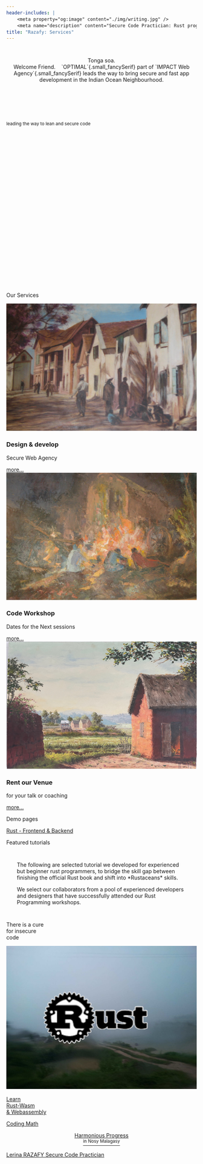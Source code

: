 ```yaml
---
header-includes: |
    <meta property="og:image" content="./img/writing.jpg" />
    <meta name="description" content="Secure Code Practician: Rust programming with webassembly" />
title: "Razafy: Services"
---
```

<div class="bg"></div>
<main>
<header style="padding:1em 1em;">
<div class="greetings">
<p class="drop  fancySerif">Tonga soa.<br> Welcome Friend. &nbsp;&nbsp; `OPTIMAL`{.small_fancySerif} part of `IMPACT Web Agency`{.small_fancySerif}
leads the way to bring secure and fast app development in the Indian Ocean Neighbourhood.
</p>
</div>
</header>
<br>
<div class="card card-wide"
style="background-image: url('./img/optimal_trek.png'); background-size: cover; height:420px"><sup>leading the way to lean and secure code</sup></div>
<br>
<div class="greetings"><p class="drop fancySerif">Our Services</p></div>

<section class="hero">
<article>
<a href="#"><img src="./img/design_develop.png" alt="Design & develop"></a>
<div class="text">
<h3>Design & develop</h3>
<p>Secure Web Agency</p>
<a href="./html/lrn/index.html" class="btn">more...</a>
</div>
</article>
<article>
<a href="./html/workshop/index.html"><img src="./img/workshop.png" alt="code workshop"></a>
<div class="text">
<h3>Code Workshop</h3>
<p>Dates for the Next sessions</p>
<a href="#" class="btn">more...</a>
</div>
</article>
<article>
<a href="#"><img src="./img/rent_a_venue.png" alt="Venue for Rent"></a>
<div class="text">
<h3>Rent our Venue</h3>
<p>for your talk or coaching</p>
<a href="#" class="btn">more...</a>
</div>
</article>
</section> <!-- ^--- hero -->

<section id="demo">
<div class="greetings"><p class="drop fancySerif">Demo pages</p></div>

[Rust - Frontend & Backend](./demo/index.html)

</section>

<section id="featured_projects">

<div class="greetings"><p class="drop fancySerif">Featured tutorials</p></div>

<div style="padding: 1em 2em;">
<p>The following are selected tutorial we developed for experienced but beginner rust programmers,
to bridge the skill gap between finishing the official Rust book and shift into *Rustaceans* skills.
</p><p>
We select our collaborators from a pool of experienced developers and designers that have 
successfully attended our Rust Programming workshops.
</p>
</div>
<style>
#the_cure {background-image: url('img/20140711_BB.png'); background-size: cover;}
#the_cure:hover {color:rgba(183, 65, 14, 0.0);}
</style>
<div class="image-mosaic">
<div class="card card-tall card-wide">
<div class="mosaic-hover-menu"  id="the_cure" >
<p>There is a cure <br/>for insecure <br/>code</p>
<div style="font-size: 1rem;">
<a href="https://optimaldev.github.io/index.html">
<img id="mosaic-img" src="./img/secure_Rust.png">
</a>
</div>
</div><!--^-- mosaic-hover-menu -->
</div>
<div class="card card-tall"
style="background-image: url('img/writing.jpg')">
<a href="https://nobundle.github.io/book/index.html"><p>Learn <br/>Rust-Wasm<br/>& Webassembly</p></a></div>
<div class="card" 
style="background-image: url('img/secureCodeDevelopment.jpg')">
<a href="./html/code/coding_math/index.html"><p>Coding Math</p></a></div>
<!--
<div class="card"
style="background-image: url('img/coding_math.jpg')"><a href="./html/lrn/text/index.html"><p>Dev Notes</p></a></div>
<div class="card"
style="background-image: url('img/rustbridge-paris.jpg')"><a href="./html/code/game_dev/index.html"><p>Game Dev</p></a></div>
-->
<div class="card card-wide"
style="background-image: url('img/theView3.jpg'); text-align: center;"><a href="./html/nosy_malagasy/index.html"><p>Harmonious Progress<br><sup>in Nosy Malagasy</sup></p></a></div>
<!--
<div class="card"
style="background-image: url('img/rain.jpg')"><a href="./html/lrn/beloha/index.html"><p>Beloha:<br/>a webnovel</p></a></div>
-->
</div><!--^-- image-mosaic -->
</section> <!-- ^-- featured_projects -->



<footer>
<div id="avatar"></div> 
<p><a href="https://razafy-info.github.io">
Lerina RAZAFY  
Secure Code Practician 
</a>
</p>
<!-- >
  <ul>
    <h3 class="pink">Header</h3>
    <li>Some Link</li>
    <li>Some Link</li>
    <li>Some Link</li>
    <li>Some Link</li>
    <li>Some Link</li>
    <li>Some Link</li>
  </ul>
  <ul>
    <h3 class="red">Header</h3>
    <li>Some Link</li>
    <li>Some Link</li>
    <li>Some Link</li>
    <li>Some Link</li>
    <li>Some Link</li>
    <li>Some Link</li>
  </ul>
  <ul>
    <h3 class="orange">Header</h3>
    <li>Some Link</li>
    <li>Some Link</li>
    <li>Some Link</li>
    <li>Some Link</li>
    <li>Some Link</li>
    <li>Some Link</li>
  </ul>
  <ul>
    <h3 class="green">Header</h3>
    <li>Some Link</li>
    <li>Some Link</li>
    <li>Some Link</li>
    <li>Some Link</li>
    <li>Some Link</li>
    <li>Some Link</li>
  </ul>
-->
</footer>

</main>
